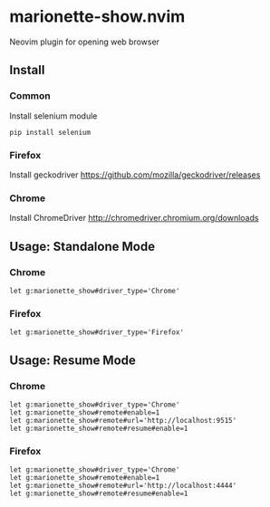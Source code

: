 # marionette-show.nvim

Neovim plugin for opening web browser

## Install

### Common

Install selenium module
```
pip install selenium
```

### Firefox

Install geckodriver
https://github.com/mozilla/geckodriver/releases

### Chrome

Install ChromeDriver
http://chromedriver.chromium.org/downloads


## Usage: Standalone Mode

### Chrome

```.vim
let g:marionette_show#driver_type='Chrome'
```

### Firefox

```.vim
let g:marionette_show#driver_type='Firefox'
```

## Usage: Resume Mode

### Chrome

```.vim
let g:marionette_show#driver_type='Chrome'
let g:marionette_show#remote#enable=1
let g:marionette_show#remote#url='http://localhost:9515'
let g:marionette_show#remote#resume#enable=1
```

### Firefox

```.vim
let g:marionette_show#driver_type='Chrome'
let g:marionette_show#remote#enable=1
let g:marionette_show#remote#url='http://localhost:4444'
let g:marionette_show#remote#resume#enable=1
```
